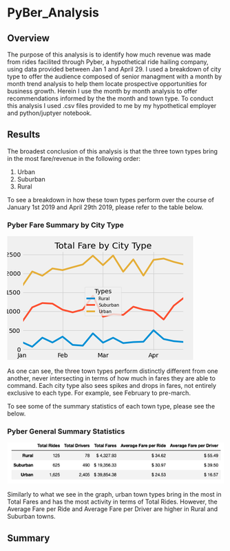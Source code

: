 # PyBer_Analysis

## Overview
The purpose of this analysis is to identify how much revenue was made from rides facilited through Pyber, a hypothetical ride hailing company, using data provided between Jan 1 and April 29. I used a breakdown of city type to offer the audience composed of senior managment with a month by month trend analysis to help them locate prospective opportunities for business growth. Herein I use the month by month analysis to offer recommendations informed by the the month and town type. To conduct this analysis I used .csv files provided to me by my hypothetical employer and python/juptyer notebook.

## Results
The broadest conclusion of this analysis is that the three town types bring in the most fare/revenue in the following order:
 1. Urban
 2. Suburban
 3. Rural
 
 To see a breakdown in how these town types perform over the course of January 1st 2019 and April 29th 2019, please refer to the table below.
 
### Pyber Fare Summary by City Type
![](Pyber_fare_summary.png)

As one can see, the three town types perform distinctly different from one another, never intersecting in terms of how much in fares they are able to command. Each city type also sees spikes and drops in fares, not entirely exclusive to each type. For example, see February to pre-march.

To see some of the summary statistics of each town type, please see the below.

### Pyber General Summary Statistics
![](Pyber_summary_stats.png)

Similarly to what we see in the graph, urban town types bring in the most in Total Fares and has the most activity in terms of Total Rides. However, the Average Fare per Ride and Average Fare per Driver are higher in Rural and Suburban towns.

## Summary
